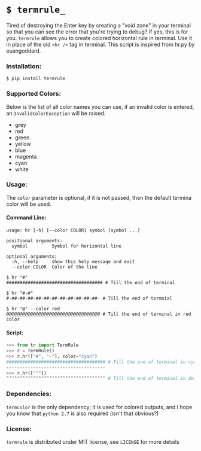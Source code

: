 `$ termrule_`
=============

Tired of destroying the Enter key by creating a "void zone" in your terminal so that you can see the error that you're trying to debug? If yes, this is for you. `termrule` allows you to create colored horizontal rule in terminal. Use it in place of the old `<hr />` tag in terminal. This script is inspired from hr.py by euangoddard.

### Installation:
` $ pip install termrule `

### Supported Colors:
Below is the list of all color names you can use, if an invalid color is entered, an `InvalidColorException` will be raised.
 - grey
 - red
 - green
 - yellow
 - blue
 - magenta
 - cyan
 - white

### Usage:
The `color` parameter is optional, if it is not passed, then the default termina color will be used.

#### Command Line:
```
usage: hr [-h] [--color COLOR] symbol [symbol ...]

positional arguments:
  symbol         Symbol for horizontal line

optional arguments:
  -h, --help     show this help message and exit
  --color COLOR  Color of the line
```
```
$ hr "#"
#################################### # Till the end of terminal 

$ hr "#-#"
#-##-##-##-##-##-##-##-##-##-##-##- # Till the end of termnial 

$ hr "@" --color red
@@@@@@@@@@@@@@@@@@@@@@@@@@@@@@@@@@@ # Till the end of terminal in red color
```

#### Script:
```python
>>> from tr import TermRule
>>> r = TermRule()
>>> r.hr(["#", "-"], color="cyan")
##################################### # Till the end of terminal in cyan color
-------------------------------------
>>> r.hr(["^"])
^^^^^^^^^^^^^^^^^^^^^^^^^^^^^^^^^^^^^ # Till the end of terminal in default color
```

### Dependencies:
`termcolor` is the only dependency; it is used for colored outputs, and I hope you know that `python 2.7` is also required (isn't that obvious?)

### License:
`termrule` is distributed under MIT license, see `LICENSE` for more details


